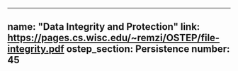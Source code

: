 
---
name: "Data Integrity and Protection"
link: https://pages.cs.wisc.edu/~remzi/OSTEP/file-integrity.pdf
ostep_section: Persistence
number: 45
---